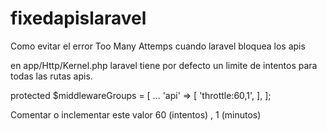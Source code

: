 # fixedapislaravel
Como evitar el error Too Many Attemps cuando laravel bloquea los apis

en app/Http/Kernel.php laravel tiene por defecto un limite de intentos para todas las rutas apis.

protected $middlewareGroups = [
    ...
    'api' => [
        'throttle:60,1',
    ],
];

Comentar o inclementar este valor 60 (intentos) , 1 (minutos)
